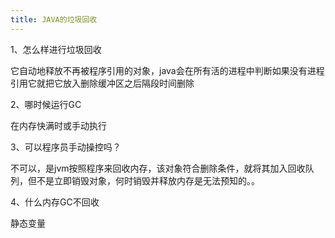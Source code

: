 ```yaml
---
title: JAVA的垃圾回收
---
```


1、怎么样进行垃圾回收

它自动地释放不再被程序引用的对象，java会在所有活的进程中判断如果没有进程引用它就把它放入删除缓冲区之后隔段时间删除

2、哪时候运行GC

在内存快满时或手动执行

3、可以程序员手动操控吗？

不可以，是jvm按照程序来回收内存，该对象符合删除条件，就将其加入回收队列，但不是立即销毁对象，何时销毁并释放内存是无法预知的。。

4、什么内存GC不回收

静态变量



